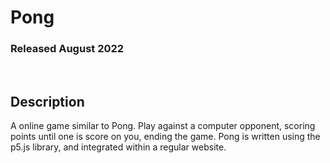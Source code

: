# Pong
### Released August 2022

<br/>

## Description
A online game similar to Pong. Play against a computer opponent,
scoring points until one is score on you, ending the game. Pong is
written using the p5.js library, and integrated within a regular
website.
